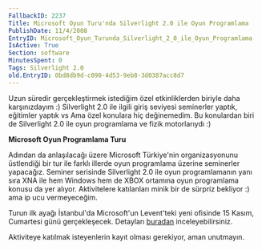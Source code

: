 ```yaml
---
FallbackID: 2237
Title: Microsoft Oyun Turu'nda Silverlight 2.0 ile Oyun Programlama
PublishDate: 11/4/2008
EntryID: Microsoft_Oyun_Turunda_Silverlight_2_0_ile_Oyun_Programlama
IsActive: True
Section: software
MinutesSpent: 0
Tags: Silverlight 2.0
old.EntryID: 0bd8db9d-c090-4d53-9eb8-3d0387acc8d7
---
```

Uzun süredir gerçekleştirmek istediğim özel etkinliklerden biriyle daha
karşınızdayım :) Silverlight 2.0 ile ilgili giriş seviyesi seminerler
yaptık, eğitimler yaptık vs Ama özel konulara hiç değinemedim. Bu
konulardan biri de Silverlight 2.0 ile oyun programlama ve fizik
motorlarıydı :)

**Microsoft Oyun Programlama Turu**

Adından da anlaşılacağı üzere Microsoft Türkiye'nin organizasyonunu
üstlendiği bir tur ile farklı illerde oyun programlama üzerine
seminerler yapacağız. Seminer serisinde Silverlight 2.0 ile oyun
programlamanın yanı sıra XNA ile hem Windows hem de XBOX ortamına oyun
programlama konusu da yer alıyor. Aktivitelere katılanları minik bir de
sürpriz bekliyor :) ama ip ucu vermeyeceğim.

Turun ilk ayağı İstanbul'da Microsoft'un Levent'teki yeni ofisinde 15
Kasım, Cumartesi günü gerçekleşecek. Detayları
[buradan](http://www.msakademik.net/haberdetay.aspx?id=224)
inceleyebilirsiniz.

Aktiviteye katılmak isteyenlerin kayıt olması gerekiyor, aman unutmayın.


